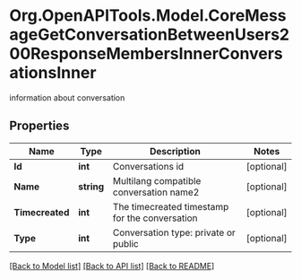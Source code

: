 # Org.OpenAPITools.Model.CoreMessageGetConversationBetweenUsers200ResponseMembersInnerConversationsInner
information about conversation

## Properties

Name | Type | Description | Notes
------------ | ------------- | ------------- | -------------
**Id** | **int** | Conversations id | [optional] 
**Name** | **string** | Multilang compatible conversation name2 | [optional] 
**Timecreated** | **int** | The timecreated timestamp for the conversation | [optional] 
**Type** | **int** | Conversation type: private or public | [optional] 

[[Back to Model list]](../README.md#documentation-for-models) [[Back to API list]](../README.md#documentation-for-api-endpoints) [[Back to README]](../README.md)

